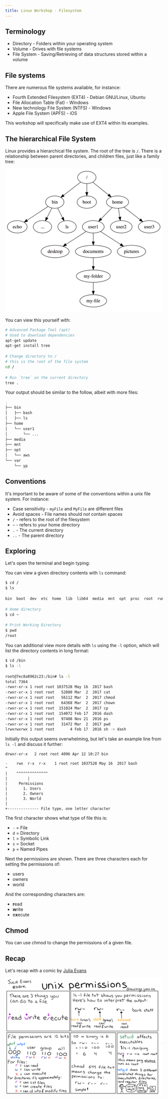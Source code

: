```yaml
---
title: Linux Workshop - Filesystem
---
```


## Terminology

- Directory - Folders within your operating system
- Volume - Drives with file systems
- File System - Saving/Retrieving of data structures stored within a volume

## File systems

There are numerous file systems available, for instance:

- Fourth Extended Filesystem (EXT4) - Debian GNU/Linux, Ubuntu
- File Allocation Table (Fat) - Windows
- New technology File System (NTFS) - Windows
- Apple File System (APFS) - iOS

This workshop will specifically make use of EXT4 within its examples.

## The hierarchical File System

Linux provides a hierarchical file system. The root of the tree is `/`. There is a relationship between parent directories, and children files,
just like a family tree:

![](./filesystem.png "Image depicting the relationship of children files within a file system")

You can view this yourself with:

```bash
# Advanced Package Tool (apt)
# Used to download dependencies
apt-get update
apt-get install tree

# Change directory to /
# this is the root of the file system
cd /

# Run `tree` on the current directory
tree .
```

Your output should be similar to the follow, albeit with more files:

```bash
.
├── bin
│   ├── bash
│   ├── ls
├── home
│   └── user1
│       └── ...
├── media
├── mnt
├── opt
│   └── aws
└── var
    └── yp
```

## Conventions

It's important to be aware of some of the conventions within a unix file system. For instance:

- Case sensitivity - `myFile` and `MyFile` are different files
- Avoid spaces - File names should _not_ contain spaces
- `/` - refers to the root of the filesystem
- `~` - refers to your home directory
- `.` - The current directory
- `..` - The parent directory

## Exploring

Let's open the terminal and begin typing:

You can view a given directory contents with `ls` command:

```bash
$ cd /
$ ls

bin  boot  dev  etc  home  lib  lib64  media  mnt  opt  proc  root  run  sbin  srv  sys  tmp  usr  var

# Home directory
$ cd ~

# Print Working Directory
$ pwd
/root
```

You can additional view more details with `ls` using the `-l` option, which will list the directory contents in long format:

```bash
$ cd /bin
$ ls -l

root@7ec8a8962c23:/bin# ls -l
total 7364
-rwxr-xr-x 1 root root 1037528 May 16  2017 bash
-rwxr-xr-x 1 root root   52080 Mar  2  2017 cat
-rwxr-xr-x 1 root root   56112 Mar  2  2017 chmod
-rwxr-xr-x 1 root root   64368 Mar  2  2017 chown
-rwxr-xr-x 1 root root  151024 Mar  2  2017 cp
-rwxr-xr-x 1 root root  154072 Feb 17  2016 dash
-rwxr-xr-x 1 root root   97408 Nov 21  2016 ps
-rwxr-xr-x 1 root root   31472 Mar  2  2017 pwd
lrwxrwxrwx 1 root root       4 Feb 17  2016 sh -> dash
```

Initially this output seems overwhelming, but let's take an example line from `ls -l` and discuss it further:

```
drwxr-xr-x   2 root root 4096 Apr 12 10:27 bin
```

```
-    rwx  r-x  r-x    1 root root 1037528 May 16  2017 bash
^
|    ^^^^^^^^^^^^^^
|         |
|     Permissions
|       1. Users
|       2. Owners
|       3. World
|
+-------------- File type, one letter character
```

The first character shows what type of file this is:

- `-` = File
- `d` = Directory
- `l` = Symbolic Link
- `s` = Socket
- `p` = Named Pipes

Next the permissions are shown. There are three characters each for setting the permissions of:

- users
- owners
- world

And the corresponding characters are:

- **r**ead
- **w**rite
- e**x**ecute

## Chmod

You can use chmod to change the permissions of a given file.

## Recap

Let's recap with a comic by [Julia Evans](http://drawings.jvns.ca/)

![](./ls-details.png "Comic explaining the use of permissions")
